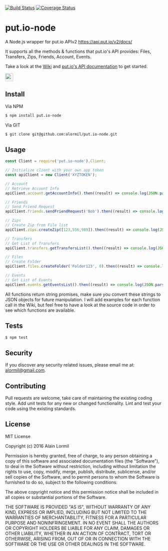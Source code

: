 [![Build Status](https://travis-ci.org/alormil/put.io-node.svg?branch=master)](https://travis-ci.org/alormil/put.io-node)
[![Coverage Status](https://coveralls.io/repos/github/alormil/put.io-node/badge.svg?branch=master)](https://coveralls.io/github/alormil/put.io-node?branch=master)

# put.io-node
A Node.js wrapper for put.io APIv2 https://api.put.io/v2/docs/

It supports all the methods & functions that put.io's API provides: Files, Transfers, Zips, Friends, Account, Events.

Take a look at the [Wiki](https://github.com/alormil/put.io-node/wiki) and [put.io's API documentation](https://api.put.io/v2/docs/) to get started.

<img src="https://put.io/statics/img/logo.svg" alt="" height="25">

## Install

Via NPM
``` bash
$ npm install put.io-node
```

Via GIT
``` bash
$ git clone git@github.com:alormil/put.io-node.git
```
## Usage

``` javascript
const Client = require('put.io-node').Client;

// Initialize client with your own app token
const apiClient = new Client('XYZTOKEN');

// Account
// Retrieve Account Info
apiClient.account.getAccountInfo().then((result) => console.log(JSON.parse(result))); 

// Friends
// Send Friend Request
apiClient.friends.sendFriendRequest('Bob').then((result) => console.log(JSON.parse(result)));

// Zips
// Create Zip from File list
apiClient.zips.createZip([123,556,989]).then((result) => console.log(JSON.parse(result)));

// Transfers
// Get List of Transfers
apiClient.transfers.getTransfersList().then((result) => console.log(JSON.parse(result)));

// Files
// Create Folder
apiClient.files.createFolder('Folder123', 0).then((result) => console.log(JSON.parse(result)));

// Events
// Get List of Events
apiClient.events.getEventsList().then((result) => console.log(JSON.parse(result)));
```
All functions return string promises, make sure you convert these strings to JSON objects for future manipulation. 
I will add examples for each function call in the Wiki, but feel free to have a look at the source code in order to see which functions are available.


## Tests

``` bash
$ npm test
```

## Security

If you discover any security related issues, please email me at: [alormil@gmail.com](mailto:alormil@gmail.com).

## Contributing

Pull requests are welcome, take care of maintaining the existing coding style. Add unit tests for any new or changed functionality.
Lint and test your code using the existing standards.

## License

MIT License

Copyright (c) 2016 Alain Lormil

Permission is hereby granted, free of charge, to any person obtaining a copy
of this software and associated documentation files (the "Software"), to deal
in the Software without restriction, including without limitation the rights
to use, copy, modify, merge, publish, distribute, sublicense, and/or sell
copies of the Software, and to permit persons to whom the Software is
furnished to do so, subject to the following conditions:

The above copyright notice and this permission notice shall be included in all
copies or substantial portions of the Software.

THE SOFTWARE IS PROVIDED "AS IS", WITHOUT WARRANTY OF ANY KIND, EXPRESS OR
IMPLIED, INCLUDING BUT NOT LIMITED TO THE WARRANTIES OF MERCHANTABILITY,
FITNESS FOR A PARTICULAR PURPOSE AND NONINFRINGEMENT. IN NO EVENT SHALL THE
AUTHORS OR COPYRIGHT HOLDERS BE LIABLE FOR ANY CLAIM, DAMAGES OR OTHER
LIABILITY, WHETHER IN AN ACTION OF CONTRACT, TORT OR OTHERWISE, ARISING FROM,
OUT OF OR IN CONNECTION WITH THE SOFTWARE OR THE USE OR OTHER DEALINGS IN THE
SOFTWARE.
